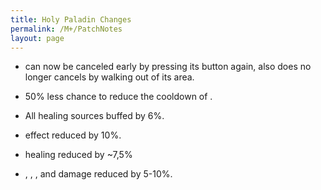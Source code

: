 ```yaml
---
title: Holy Paladin Changes
permalink: /M+/PatchNotes
layout: page
---
```




- <a href="https://www.wowhead.com/spell=355447/radiant-embers" data-wowhead="spell=355447"></a> can now be canceled early by pressing its button again, also does no longer cancels <a href="https://www.wowhead.com/spell=316958/ashen-hallow" data-wowhead="spell=316958"></a> by walking out of its area.

- <a href="https://ptr.wowhead.com/spell=363674/dawn-will-come" data-wowhead="spell=363674"></a> 50% less chance to reduce the cooldown of <a href="https://www.wowhead.com/spell=66011/avenging-wrath" data-wowhead="spell=66011"></a>.

- All healing sources buffed by 6%.

- <a href="https://www.wowhead.com/spell=66011/avenging-wrath" data-wowhead="spell=66011"></a> effect reduced by 10%.

- <a href="https://www.wowhead.com/spell=316958/ashen-hallow" data-wowhead="spell=66011"></a> healing reduced by ~7,5% 

- <a href="https://www.wowhead.com/spell=316958/ashen-hallow" data-wowhead="spell=66011"></a>, 
<a href="https://www.wowhead.com/spell=340212/hallowed-discernment" data-wowhead="spell=66011"></a>,
<a href="https://www.wowhead.com/spell=24275/hammer-of-wrath" data-wowhead="spell=66011"></a>,
<a href="https://www.wowhead.com/spell=275773/judgment" data-wowhead="spell=66011"></a> and
<a href="https://www.wowhead.com/spell=20473/holy-shock" data-wowhead="spell=66011"></a> damage reduced by 5-10%.
